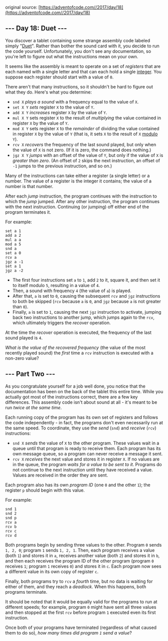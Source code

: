 original source: [https://adventofcode.com//2017/day/18](https://adventofcode.com//2017/day/18)
## --- Day 18: Duet ---
You discover a tablet containing some strange assembly code labeled simply "[Duet](https://en.wikipedia.org/wiki/Duet)". Rather than bother the sound card with it, you decide to run the code yourself. Unfortunately, you don't see any documentation, so you're left to figure out what the instructions mean on your own.

It seems like the assembly is meant to operate on a set of *registers* that are each named with a single letter and that can each hold a single [integer](https://en.wikipedia.org/wiki/Integer). You suppose each register should start with a value of `0`.

There aren't that many instructions, so it shouldn't be hard to figure out what they do.  Here's what you determine:


 - `snd X` *plays a sound* with a frequency equal to the value of `X`.
 - `set X Y` *sets* register `X` to the value of `Y`.
 - `add X Y` *increases* register `X` by the value of `Y`.
 - `mul X Y` sets register `X` to the result of *multiplying* the value contained in register `X` by the value of `Y`.
 - `mod X Y` sets register `X` to the *remainder* of dividing the value contained in register `X` by the value of `Y` (that is, it sets `X` to the result of `X` [modulo](https://en.wikipedia.org/wiki/Modulo_operation) `Y`).
 - `rcv X` *recovers* the frequency of the last sound played, but only when the value of `X` is not zero. (If it is zero, the command does nothing.)
 - `jgz X Y` *jumps* with an offset of the value of `Y`, but only if the value of `X` is *greater than zero*. (An offset of `2` skips the next instruction, an offset of `-1` jumps to the previous instruction, and so on.)

Many of the instructions can take either a register (a single letter) or a number. The value of a register is the integer it contains; the value of a number is that number.

After each *jump* instruction, the program continues with the instruction to which the *jump* jumped. After any other instruction, the program continues with the next instruction. Continuing (or jumping) off either end of the program terminates it.

For example:

```
set a 1
add a 2
mul a a
mod a 5
snd a
set a 0
rcv a
jgz a -1
set a 1
jgz a -2
```


 - The first four instructions set `a` to `1`, add `2` to it, square it, and then set it to itself modulo `5`, resulting in a value of `4`.
 - Then, a sound with frequency `4` (the value of `a`) is played.
 - After that, `a` is set to `0`, causing the subsequent `rcv` and `jgz` instructions to both be skipped (`rcv` because `a` is `0`, and `jgz` because `a` is not greater than `0`).
 - Finally, `a` is set to `1`, causing the next `jgz` instruction to activate, jumping back two instructions to another jump, which jumps again to the `rcv`, which ultimately triggers the *recover* operation.

At the time the *recover* operation is executed, the frequency of the last sound played is `4`.

*What is the value of the recovered frequency* (the value of the most recently played sound) the *first* time a `rcv` instruction is executed with a non-zero value?


## --- Part Two ---
As you congratulate yourself for a job well done, you notice that the documentation has been on the back of the tablet this entire time. While you actually got most of the instructions correct, there are a few key differences. This assembly code isn't about sound at all - it's meant to be run *twice at the same time*.

Each running copy of the program has its own set of registers and follows the code independently - in fact, the programs don't even necessarily run at the same speed. To coordinate, they use the *send* (`snd`) and *receive* (`rcv`) instructions:


 - `snd X` *sends* the value of `X` to the other program. These values wait in a queue until that program is ready to receive them. Each program has its own message queue, so a program can never receive a message it sent.
 - `rcv X` *receives* the next value and stores it in register `X`. If no values are in the queue, the program *waits for a value to be sent to it*. Programs do not continue to the next instruction until they have received a value. Values are received in the order they are sent.

Each program also has its own *program ID* (one `0` and the other `1`); the register `p` should begin with this value.

For example:

```
snd 1
snd 2
snd p
rcv a
rcv b
rcv c
rcv d
```

Both programs begin by sending three values to the other.  Program `0` sends `1, 2, 0`; program `1` sends `1, 2, 1`. Then, each program receives a value (both `1`) and stores it in `a`, receives another value (both `2`) and stores it in `b`, and then each receives the program ID of the other program (program `0` receives `1`; program `1` receives `0`) and stores it in `c`. Each program now sees a different value in its own copy of register `c`.

Finally, both programs try to `rcv` a *fourth* time, but no data is waiting for either of them, and they reach a *deadlock*.  When this happens, both programs terminate.

It should be noted that it would be equally valid for the programs to run at different speeds; for example, program `0` might have sent all three values and then stopped at the first `rcv` before program `1` executed even its first instruction.

Once both of your programs have terminated (regardless of what caused them to do so), *how many times did program `1` send a value*?


